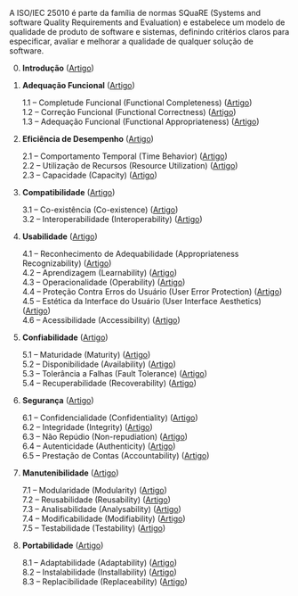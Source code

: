 A ISO/IEC 25010 é parte da família de normas SQuaRE (Systems and software Quality Requirements and Evaluation) e estabelece um modelo de qualidade de produto de software e sistemas, definindo critérios claros para especificar, avaliar e melhorar a qualidade de qualquer solução de software.

0. **Introdução** ([Artigo](https://github.com/mateusfaustino/ISO-IEC-25010/blob/master/01%20-%20Introdu%C3%A7%C3%A3o.md))

1. **Adequação Funcional**  ([Artigo](https://github.com/mateusfaustino/ISO-IEC-25010/blob/master/02%20-%20Caracter%C3%ADsticas/01%20-%20Adequa%C3%A7%C3%A3o%20funcional/00%20-%20Adequa%C3%A7%C3%A3o%20funcional.md))
   
    1.1 – Completude Funcional (Functional Completeness) ([Artigo](https://github.com/mateusfaustino/ISO-IEC-25010/blob/master/02%20-%20Caracter%C3%ADsticas/01%20-%20Adequa%C3%A7%C3%A3o%20funcional/1.1%20%E2%80%93%20Completude%20Funcional%20(Functional%20Completeness).md))  
    1.2 – Correção Funcional (Functional Correctness) ([Artigo](https://github.com/mateusfaustino/ISO-IEC-25010/blob/master/02%20-%20Caracter%C3%ADsticas/01%20-%20Adequa%C3%A7%C3%A3o%20funcional/1.2%20%E2%80%93%20Corre%C3%A7%C3%A3o%20Funcional%20(Functional%20Correctness).md))  
    1.3 – Adequação Funcional (Functional Appropriateness) ([Artigo](https://github.com/mateusfaustino/ISO-IEC-25010/blob/master/02%20-%20Caracter%C3%ADsticas/01%20-%20Adequa%C3%A7%C3%A3o%20funcional/1.3%20%E2%80%93%20Adequa%C3%A7%C3%A3o%20Funcional%20(Functional%20Appropriateness).md))
    
2. **Eficiência de Desempenho** ([Artigo](https://github.com/mateusfaustino/ISO-IEC-25010/blob/master/02%20-%20Caracter%C3%ADsticas/02%20-%20Efici%C3%AAncia%20de%20Desempenho/00%20-%20Efici%C3%AAncia%20de%20Desempenho.md))
   
     
    2.1 – Comportamento Temporal (Time Behavior) ([Artigo](https://github.com/mateusfaustino/ISO-IEC-25010/blob/master/02%20-%20Caracter%C3%ADsticas/02%20-%20Efici%C3%AAncia%20de%20Desempenho/2.1%20%E2%80%93%20Comportamento%20Temporal%20(Time%20Behavior).md))  
    2.2 – Utilização de Recursos (Resource Utilization) ([Artigo](https://github.com/mateusfaustino/ISO-IEC-25010/blob/master/02%20-%20Caracter%C3%ADsticas/02%20-%20Efici%C3%AAncia%20de%20Desempenho/2.2%20%E2%80%93%20Utiliza%C3%A7%C3%A3o%20de%20Recursos%20(Resource%20Utilization).md))  
    2.3 – Capacidade (Capacity) ([Artigo](https://github.com/mateusfaustino/ISO-IEC-25010/blob/master/02%20-%20Caracter%C3%ADsticas/02%20-%20Efici%C3%AAncia%20de%20Desempenho/2.3%20%E2%80%93%20Capacidade%20(Capacity).md))
    
3. **Compatibilidade**  ([Artigo](https://github.com/mateusfaustino/ISO-IEC-25010/blob/master/02%20-%20Caracter%C3%ADsticas/03%20-%20Compatibilidade/00%20-%20Compatibilidade.md))
   
     
    3.1 – Co-existência (Co-existence) ([Artigo](https://github.com/mateusfaustino/ISO-IEC-25010/blob/master/02%20-%20Caracter%C3%ADsticas/03%20-%20Compatibilidade/3.1%20%E2%80%93%20Co-exist%C3%AAncia%20(Co-existence).md))  
    3.2 – Interoperabilidade (Interoperability) ([Artigo](https://github.com/mateusfaustino/ISO-IEC-25010/blob/master/02%20-%20Caracter%C3%ADsticas/03%20-%20Compatibilidade/3.2%20%E2%80%93%20Interoperabilidade%20(Interoperability).md))
    
4. **Usabilidade**  ([Artigo](https://github.com/mateusfaustino/ISO-IEC-25010/blob/master/02%20-%20Caracter%C3%ADsticas/04%20-%20Usabilidade/00%20-%20Usabilidade.md))
   
     
    4.1 – Reconhecimento de Adequabilidade (Appropriateness Recognizability) ([Artigo](https://github.com/mateusfaustino/ISO-IEC-25010/blob/master/02%20-%20Caracter%C3%ADsticas/04%20-%20Usabilidade/4.1%20%E2%80%93%20Reconhecimento%20de%20Adequabilidade%20(Appropriateness%20Recognizability).md))  
    4.2 – Aprendizagem (Learnability) ([Artigo](https://github.com/mateusfaustino/ISO-IEC-25010/blob/master/02%20-%20Caracter%C3%ADsticas/04%20-%20Usabilidade/4.2%20%E2%80%93%20Aprendizagem%20(Learnability).md))  
    4.3 – Operacionalidade (Operability) ([Artigo](https://github.com/mateusfaustino/ISO-IEC-25010/blob/master/02%20-%20Caracter%C3%ADsticas/04%20-%20Usabilidade/4.3%20%E2%80%93%20Operacionalidade%20(Operability).md))  
    4.4 – Proteção Contra Erros do Usuário (User Error Protection) ([Artigo](https://github.com/mateusfaustino/ISO-IEC-25010/blob/master/02%20-%20Caracter%C3%ADsticas/04%20-%20Usabilidade/4.4%20%E2%80%93%20Prote%C3%A7%C3%A3o%20Contra%20Erros%20do%20Usu%C3%A1rio%20(User%20Error%20Protection).md))  
    4.5 – Estética da Interface do Usuário (User Interface Aesthetics) ([Artigo](https://github.com/mateusfaustino/ISO-IEC-25010/blob/master/02%20-%20Caracter%C3%ADsticas/04%20-%20Usabilidade/4.5%20%E2%80%93%20Est%C3%A9tica%20da%20Interface%20do%20Usu%C3%A1rio%20(User%20Interface%20Aesthetics).md))  
    4.6 – Acessibilidade (Accessibility) ([Artigo](https://github.com/mateusfaustino/ISO-IEC-25010/blob/master/02%20-%20Caracter%C3%ADsticas/04%20-%20Usabilidade/4.6%20%E2%80%93%20Acessibilidade%20(Accessibility).md))
    
5. **Confiabilidade**  ([Artigo](https://github.com/mateusfaustino/ISO-IEC-25010/blob/master/02%20-%20Caracter%C3%ADsticas/05%20-%20Confiabilidade/00%20-%20Confiabilidade.md))
   
     
    5.1 – Maturidade (Maturity) ([Artigo](https://github.com/mateusfaustino/ISO-IEC-25010/blob/master/02%20-%20Caracter%C3%ADsticas/05%20-%20Confiabilidade/5.1%20%E2%80%93%20Maturidade%20(Maturity).md))  
    5.2 – Disponibilidade (Availability) ([Artigo](https://github.com/mateusfaustino/ISO-IEC-25010/blob/master/02%20-%20Caracter%C3%ADsticas/05%20-%20Confiabilidade/5.2%20%E2%80%93%20Disponibilidade%20(Availability).md))  
    5.3 – Tolerância a Falhas (Fault Tolerance) ([Artigo](https://github.com/mateusfaustino/ISO-IEC-25010/blob/master/02%20-%20Caracter%C3%ADsticas/05%20-%20Confiabilidade/5.3%20%E2%80%93%20Toler%C3%A2ncia%20a%20Falhas%20(Fault%20Tolerance).md))  
    5.4 – Recuperabilidade (Recoverability) ([Artigo](https://github.com/mateusfaustino/ISO-IEC-25010/blob/master/02%20-%20Caracter%C3%ADsticas/05%20-%20Confiabilidade/5.4%20%E2%80%93%20Recuperabilidade%20(Recoverability).md))
    
6. **Segurança**  ([Artigo](https://github.com/mateusfaustino/ISO-IEC-25010/blob/master/02%20-%20Caracter%C3%ADsticas/06%20-%20Seguran%C3%A7a/00%20-%20Seguran%C3%A7a.md))
   
     
    6.1 – Confidencialidade (Confidentiality) ([Artigo](https://github.com/mateusfaustino/ISO-IEC-25010/blob/master/02%20-%20Caracter%C3%ADsticas/06%20-%20Seguran%C3%A7a/6.1%20%E2%80%93%20Confidencialidade%20(Confidentiality).md))  
    6.2 – Integridade (Integrity) ([Artigo](https://github.com/mateusfaustino/ISO-IEC-25010/blob/master/02%20-%20Caracter%C3%ADsticas/06%20-%20Seguran%C3%A7a/6.2%20%E2%80%93%20Integridade%20(Integrity).md))  
    6.3 – Não Repúdio (Non-repudiation) ([Artigo](https://github.com/mateusfaustino/ISO-IEC-25010/blob/master/02%20-%20Caracter%C3%ADsticas/06%20-%20Seguran%C3%A7a/6.3%20%E2%80%93%20N%C3%A3o%20Rep%C3%BAdio%20(Non-repudiation).md))  
    6.4 – Autenticidade (Authenticity) ([Artigo](https://github.com/mateusfaustino/ISO-IEC-25010/blob/master/02%20-%20Caracter%C3%ADsticas/06%20-%20Seguran%C3%A7a/6.4%20%E2%80%93%20Autenticidade%20(Authenticity).md))  
    6.5 – Prestação de Contas (Accountability) ([Artigo](https://github.com/mateusfaustino/ISO-IEC-25010/blob/master/02%20-%20Caracter%C3%ADsticas/06%20-%20Seguran%C3%A7a/6.5%20%E2%80%93%20Presta%C3%A7%C3%A3o%20de%20Contas%20(Accountability).md))
    
7. **Manutenibilidade**  ([Artigo](https://github.com/mateusfaustino/ISO-IEC-25010/blob/master/02%20-%20Caracter%C3%ADsticas/07%20-%20Manutenibilidade/00%20-%20Manutenibilidade.md))
   
     
    7.1 – Modularidade (Modularity) ([Artigo](https://github.com/mateusfaustino/ISO-IEC-25010/blob/master/02%20-%20Caracter%C3%ADsticas/07%20-%20Manutenibilidade/7.1%20%E2%80%93%20Modularidade%20(Modularity).md))  
    7.2 – Reusabilidade (Reusability) ([Artigo](https://github.com/mateusfaustino/ISO-IEC-25010/blob/master/02%20-%20Caracter%C3%ADsticas/07%20-%20Manutenibilidade/7.2%20%E2%80%93%20Reusabilidade%20(Reusability).md))  
    7.3 – Analisabilidade (Analysability) ([Artigo](https://github.com/mateusfaustino/ISO-IEC-25010/blob/master/02%20-%20Caracter%C3%ADsticas/07%20-%20Manutenibilidade/7.3%20%E2%80%93%20Analisabilidade%20(Analysability).md))  
    7.4 – Modificabilidade (Modifiability) ([Artigo](https://github.com/mateusfaustino/ISO-IEC-25010/blob/master/02%20-%20Caracter%C3%ADsticas/07%20-%20Manutenibilidade/7.4%20%E2%80%93%20Modificabilidade%20(Modifiability).md))  
    7.5 – Testabilidade (Testability) ([Artigo](https://github.com/mateusfaustino/ISO-IEC-25010/blob/master/02%20-%20Caracter%C3%ADsticas/07%20-%20Manutenibilidade/7.5%20%E2%80%93%20Testabilidade%20(Testability).md))
    
8. **Portabilidade**  ([Artigo](https://github.com/mateusfaustino/ISO-IEC-25010/blob/master/02%20-%20Caracter%C3%ADsticas/08%20-%20Portabilidade/00%20-%20Portabilidade.md))
   
    8.1 – Adaptabilidade (Adaptability) ([Artigo](https://github.com/mateusfaustino/ISO-IEC-25010/blob/master/02%20-%20Caracter%C3%ADsticas/08%20-%20Portabilidade/8.1%20%E2%80%93%20Adaptabilidade%20(Adaptability).md))  
    8.2 – Instalabilidade (Installability) ([Artigo](https://github.com/mateusfaustino/ISO-IEC-25010/blob/master/02%20-%20Caracter%C3%ADsticas/08%20-%20Portabilidade/8.2%20%E2%80%93%20Instalabilidade%20(Installability).md))  
    8.3 – Replacibilidade (Replaceability) ([Artigo](https://github.com/mateusfaustino/ISO-IEC-25010/blob/master/02%20-%20Caracter%C3%ADsticas/08%20-%20Portabilidade/8.3%20%E2%80%93%20Replacibilidade%20(Replaceability).md))
